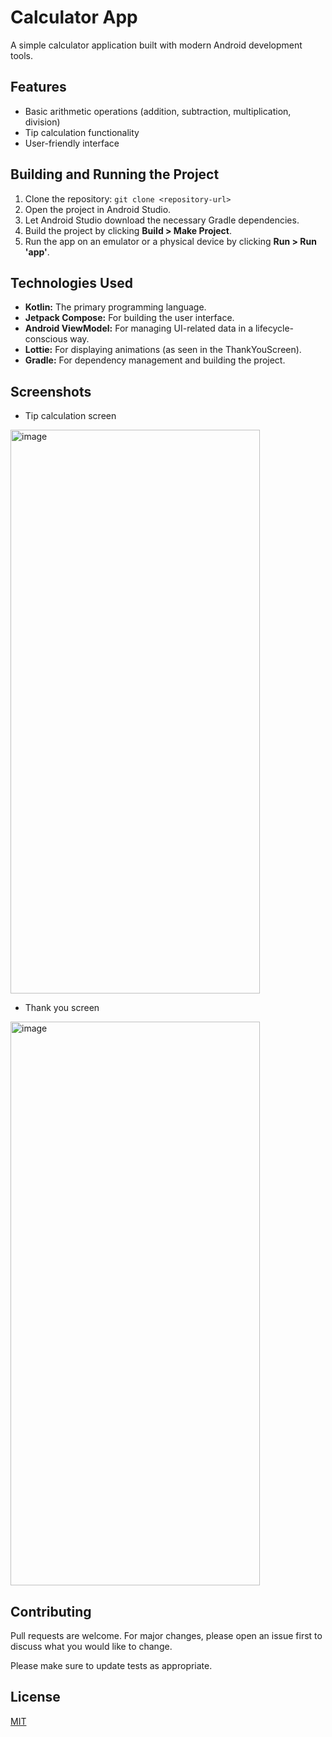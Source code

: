 # Calculator App

A simple calculator application built with modern Android development tools.

## Features

*   Basic arithmetic operations (addition, subtraction, multiplication, division)
*   Tip calculation functionality
*   User-friendly interface

## Building and Running the Project

1.  Clone the repository: `git clone <repository-url>`
2.  Open the project in Android Studio.
3.  Let Android Studio download the necessary Gradle dependencies.
4.  Build the project by clicking **Build > Make Project**.
5.  Run the app on an emulator or a physical device by clicking **Run > Run 'app'**.

## Technologies Used

*   **Kotlin:** The primary programming language.
*   **Jetpack Compose:** For building the user interface.
*   **Android ViewModel:** For managing UI-related data in a lifecycle-conscious way.
*   **Lottie:** For displaying animations (as seen in the ThankYouScreen).
*   **Gradle:** For dependency management and building the project.

## Screenshots

*   Tip calculation screen
<img width="399" height="902" alt="image" src="https://github.com/user-attachments/assets/7bd364a8-8b26-4d6b-a913-b08b07828872" />

*   Thank you screen
<img width="399" height="902" alt="image" src="https://github.com/user-attachments/assets/0680ebef-9ec4-45c7-9de2-ee94f7d77be2" />

## Contributing

Pull requests are welcome. For major changes, please open an issue first to discuss what you would like to change.

Please make sure to update tests as appropriate.

## License

[MIT](https://choosealicense.com/licenses/mit/)
